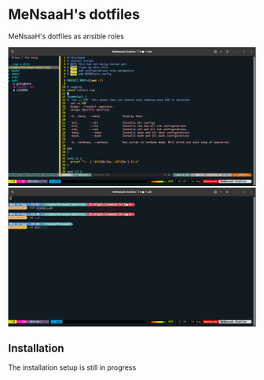 # MeNsaaH's dotfiles
MeNsaaH's dotfiles as ansible roles 

![Vim](./screenshots/vim.png)
![Zsh](./screenshots/zsh.png)

## Installation
The installation setup is still in progress
